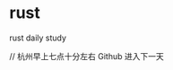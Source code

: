 <!--
 * @Author: sailaoda
 * @Date: 2022-12-03 09:01:06
 * @LastEditors: sailaoda
 * @LastEditTime: 2022-12-03 14:21:34
 * @FilePath: \rust\README.md
 * @Description:
 *
 * Copyright (c) 2022 by hackerwu.cn, All Rights Reserved.
-->

# rust

rust daily study

// 杭州早上七点十分左右 Github 进入下一天
